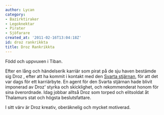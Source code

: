 ```yaml
---
author: Lycan
category:
- Bazirktiraker
- Legoknektar
- Pirater
- Sjöfarare
created_at: '2011-02-16T13:04:18Z'
id: droz rankrikkta
title: Droz Rankrikkta
---
```

Född och uppvuxen i Tiban.

Efter en lång och händelserik karriär som pirat på de sju haven bestämde sig Droz , efter att ha kommit i kontakt med den [Svarta stjärnan], för att det var dags för ett karriärbyte. En agent för den Svarta stjärnan hade blivit imponerad av Droz' styrka och skicklighet, och rekommenderat honom för sina överordnade. Idag jobbar alltså Droz som torped och elitsoldat åt Thalamurs stat och högsta beslutsfattare.

I sitt värv är Droz kreativ, oberäknelig och mycket motiverad.

  [Svarta stjärnan]: Svarta_stjärnan